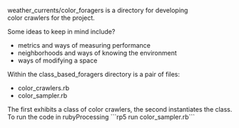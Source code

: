 <p>
weather_currents/color_foragers is a directory for developing<br>
color crawlers for the project.
</p>

Some ideas to keep in mind include?
<ul>
<li>metrics and ways of measuring performance</li>
<li>neighborhoods and ways of knowing the environment</li>
<li>ways of modifying a space</li>
</ul>

<p>
Within the class_based_foragers directory is a pair of files:<br>
<ul><li>color_crawlers.rb</li><li>color_sampler.rb</li></ul>
The first exhibits a class of color crawlers, the second instantiates the class.<br>
To run the code in rubyProcessing ```rp5 run color_sampler.rb```
</p>
